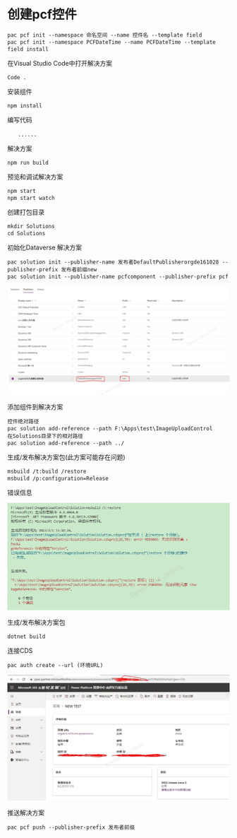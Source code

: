 # 创建pcf控件

```
pac pcf init --namespace 命名空间 --name 控件名 --template field
pac pcf init --namespace PCFDateTime --name PCFDateTime --template field install
```

在Visual Studio Code中打开解决方案

```
Code .
```

安装组件

```
npm install
```

编写代码

```
　　......
```

解决方案

```
npm run build
```

预览和调试解决方案

```
npm start
npm start watch
```

创建打包目录

```
mkdir Solutions
cd Solutions
```

初始化Dataverse 解决方案

```
pac solution init --publisher-name 发布者DefaultPublisherorgde161028 --publisher-prefix 发布者前缀new
pac solution init --publisher-name pcfcomponent --publisher-prefix pcf
```

![](../images/3.jpg)

添加组件到解决方案

```
控件绝对路径
pac solution add-reference --path F:\Apps\test\ImageUploadControl
在Solutions目录下的相对路径
pac solution add-reference --path ../
```

生成/发布解决方案包(此方案可能存在问题)

```
msbuild /t:build /restore
msbuild /p:configuration=Release
```

错误信息

![](../images/1.jpg)

生成/发布解决方案包

```
dotnet build
```

连接CDS

```
pac auth create --url (环境URL)
```

![](../images/2.jpg)

推送解决方案

```
pac pcf push --publisher-prefix 发布者前缀
```
